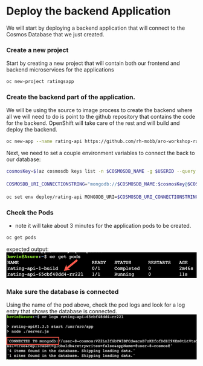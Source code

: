 # Deploy the backend Application

We will start by deploying a backend application that will connect to the Cosmos Database that we just created.

### Create a new project 
Start by creating a new project that will contain both our frontend and backend microservices for the applications

```bash
oc new-project ratingsapp
```

### Create the backend part of the application.
We will be using the source to image process to create the backend where all we will need to do is point to the github repository that contains the code for the backend.  OpenShift will take care of the rest and will build and deploy the backend.

```bash
oc new-app --name rating-api https://github.com/rh-mobb/aro-workshop-ratings-api
```

Next, we need to set a couple environment variables to connect the back to our database:

```bash
cosmosKey=$(az cosmosdb keys list -n $COSMOSDB_NAME -g $USERID --query "primaryMasterKey" -o tsv)

COSMOSDB_URI_CONNECTIONSTRING="mongodb://$COSMOSDB_NAME:$cosmosKey@$COSMOSDB_NAME.mongo.cosmos.azure.com:10255/ratingsdb?ssl=true&replicaSet=globaldb&retrywrites=false&appName=@$COSMOSDB_NAME@"

oc set env deploy/rating-api MONGODB_URI=$COSMOSDB_URI_CONNECTIONSTRING
```

### Check the Pods
* note it will take about 3 minutes for the application pods to be created.
```bash
oc get pods
```

expected output:
![backend-pods](../assets/images/backend-pods.png)

### Make sure the database is connected
Using the name of the pod above, check the pod logs and look for a log entry that shows the database is connected.
![backend-pods](../assets/images/connected-to-mongo.png)

